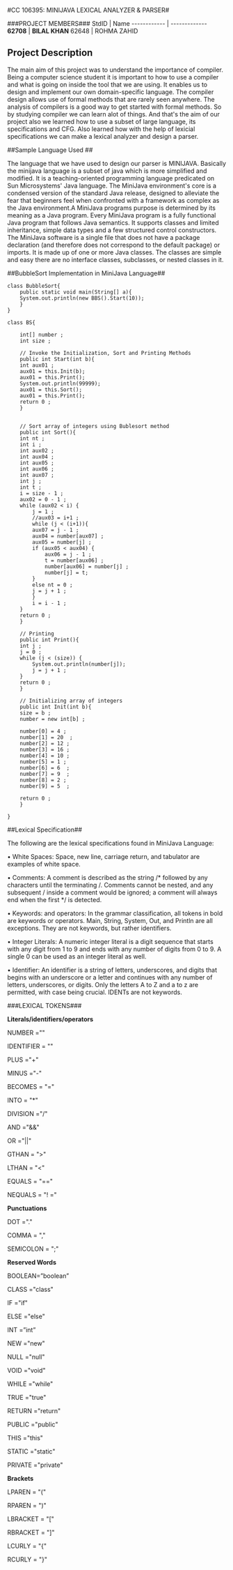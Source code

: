 #CC 106395: MINIJAVA LEXICAL ANALYZER & PARSER#
<!-- Replace XX with your course ID-->
###PROJECT MEMBERS###
StdID | Name
------------ | -------------
**62708** | **BILAL KHAN** 
62648 | ROHMA ZAHID

## Project Description ##

The main aim of this project was to understand the importance of compiler. Being a computer science student it is important to how to use a compiler and what is going on inside the tool that we are using. It enables us to design and implement our own domain-specific language. The compiler design allows use of formal methods that are rarely seen anywhere. The analysis of compilers is a good way to get started with formal methods. So by studying compiler we can learn alot of things. And that's the aim of our project also we learned how to use a subset of large language, its specifications and CFG. Also learned how with the help of lexicial specifications we can make a lexical analyzer and design a parser. 

##Sample Language Used ##

The language that we have used to design our parser is MINIJAVA. Basically the minijava language is a subset of java which is more simplified and modified. It is a teaching-oriented programming language predicated on Sun Microsystems' Java language. The MiniJava environment's core is a condensed version of the standard Java release, designed to alleviate the fear that beginners feel when confronted with a framework as complex as the Java environment.A MiniJava programs purpose is determined by its meaning as a Java program. Every MiniJava program is a fully functional Java program that follows Java semantics. It supports classes and limited inheritance, simple data types and a few structured control constructors. The MiniJava software is a single file that does not have a package declaration (and therefore does not correspond to the default package) or imports. It is made up of one or more Java classes. The classes are simple and easy there are no interface classes, subclasses, or nested classes in it.

##BubbleSort Implementation in MiniJava Language##

```MiniJava
class BubbleSort{
    public static void main(String[] a){
	System.out.println(new BBS().Start(10));
    }
}

class BS{
    
    int[] number ;
    int size ;

    // Invoke the Initialization, Sort and Printing Methods
    public int Start(int b){
	int aux01 ;
	aux01 = this.Init(b);
	aux01 = this.Print();
	System.out.println(99999);
	aux01 = this.Sort();
	aux01 = this.Print();
	return 0 ;
    }

   
    // Sort array of integers using Bublesort method
    public int Sort(){
	int nt ;
	int i ;
	int aux02 ;
	int aux04 ;
	int aux05 ;
	int aux06 ;
	int aux07 ;
	int j ;
	int t ;
	i = size - 1 ;
	aux02 = 0 - 1 ;
	while (aux02 < i) {
	    j = 1 ;
	    //aux03 = i+1 ;
	    while (j < (i+1)){
		aux07 = j - 1 ;
		aux04 = number[aux07] ;
		aux05 = number[j] ;
		if (aux05 < aux04) {
		    aux06 = j - 1 ;
		    t = number[aux06] ;
		    number[aux06] = number[j] ;
		    number[j] = t;
		}
		else nt = 0 ;
		j = j + 1 ;
	    }
	    i = i - 1 ;
	}
	return 0 ;
    }

    // Printing
    public int Print(){
	int j ;
	j = 0 ;
	while (j < (size)) {
	    System.out.println(number[j]);
	    j = j + 1 ;
	}
	return 0 ;
    }
    
    // Initializing array of integers
    public int Init(int b){
	size = b ;
	number = new int[b] ;
	
	number[0] = 4 ;
	number[1] = 20  ; 
	number[2] = 12 ;
	number[3] = 16 ;
	number[4] = 10 ; 
	number[5] = 1 ;
	number[6] = 6  ; 
	number[7] = 9  ; 
	number[8] = 2 ; 
	number[9] = 5  ;
	
	return 0 ;	
    }

}
```
##Lexical Specification##

The following are the lexical specifications found in MiniJava Language:

• White Spaces:
Space, new line, carriage return, and tabulator are examples of white space.

• Comments:
A comment is described as the string /* followed by any characters until the terminating /. Comments cannot be nested, and any subsequent / inside a comment would be ignored; a comment will always end when the first */ is detected.

• Keywords: and operators:
In the grammar classification, all tokens in bold are keywords or operators. Main, String, System, Out, and Println are all exceptions. They are not keywords, but rather identifiers.

• Integer Literals:
A numeric integer literal is a digit sequence that starts with any digit from 1 to 9 and ends with any number of digits from 0 to 9. A single 0 can be used as an integer literal as well.

• Identifier:
An identifier is a string of letters, underscores, and digits that begins with an underscore or a letter and continues with any number of letters, underscores, or digits. Only the letters A to Z and a to z are permitted, with case being crucial. IDENTs are not keywords.

###LEXICAL TOKENS###

**Literals/identifiers/operators**

NUMBER =""

IDENTIFIER = ""

PLUS ="+"

MINUS ="-"

BECOMES = "="

INTO = "*"

DIVISION ="/"

AND ="&&"

OR ="||"

GTHAN = ">"

LTHAN = "<"

EQUALS = "=="

NEQUALS = "! ="


**Punctuations**

DOT ="."

COMMA = ","

SEMICOLON = ";"

**Reserved Words**

BOOLEAN=”boolean”

CLASS ="class"

IF ="if"

ELSE ="else"

INT =”int”

NEW ="new"

NULL ="null"

VOID ="void"

WHILE ="while"

TRUE ="true"

RETURN ="return"

PUBLIC ="public"

THIS ="this"

STATIC ="static"

PRIVATE ="private"

**Brackets**

LPAREN = "("

RPAREN = ")"

LBRACKET = "["

RBRACKET = "]"

LCURLY = "{"

RCURLY = "}"